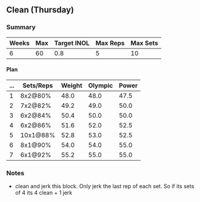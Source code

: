## Clean (Thursday)

### Summary

Weeks | Max | Target INOL | Max Reps | Max Sets
--- | --- | --- | --- | ---
6 | 60 | 0.8 | 5 | 10

#### Plan

 ... | Sets/Reps | Weight | Olympic | Power
--- | --- | --- | --- | ---
1 | 8x2@80% | 48.0 | 48.0 | 47.5
2 | 7x2@82% | 49.2 | 49.0 | 50.0
3 | 6x2@84% | 50.4 | 50.0 | 50.0
4 | 6x2@86% | 51.6 | 52.0 | 52.5
5 | 10x1@88% | 52.8 | 53.0 | 52.5
6 | 8x1@90% | 54.0 | 54.0 | 55.0
7 | 6x1@92% | 55.2 | 55.0 | 55.0

### Notes

- clean and jerk this block. Only jerk the last rep of each set. So if its sets of 4 its 4 clean + 1 jerk

